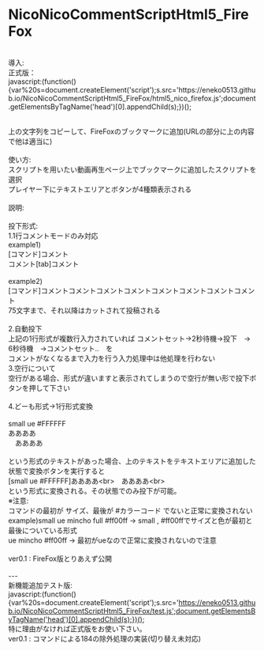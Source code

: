 # NicoNicoCommentScriptHtml5_FireFox<br>
<br>
導入:<br>
正式版：<br>
javascript:(function(){var%20s=document.createElement('script');s.src='https://eneko0513.github.io/NicoNicoCommentScriptHtml5_FireFox/html5_nico_firefox.js';document.getElementsByTagName('head')[0].appendChild(s);})();

<br>上の文字列をコピーして、FireFoxのブックマークに追加(URLの部分に上の内容で他は適当に)<br><br>
使い方:<br>スクリプトを用いたい動画再生ページ上でブックマークに追加したスクリプトを選択<br>
プレイヤー下にテキストエリアとボタンが4種類表示される<br>
<br>
説明:<br>
<br>
 投下形式:<br>
 1.1行コメントモードのみ対応 <br>
 example1) <br>
 [コマンド]コメント<br>コメント[tab]コメント<br>
<br>
 example2) <br>
 [コマンド]コメントコメントコメントコメントコメントコメントコメントコメント <br>
 75文字まで、それ以降はカットされて投稿される<br>
 <br>
 2.自動投下<br>
 上記の1行形式が複数行入力されていれば コメントセット→2秒待機→投下　→　6秒待機　→コメントセット..　を<br>
 コメントがなくなるまで入力を行う入力処理中は他処理を行わない <br>
 3.空行について<br>
 空行がある場合、形式が違いますと表示されてしまうので空行が無い形で投下ボタンを押して下さい<br>
 <br>
 4.どーも形式->1行形式変換<br>
 <br>
 small ue #FFFFFF<br>
 ああああ<br>
 　ああああ<br>
  <br>
 という形式のテキストがあった場合、上のテキストをテキストエリアに追加した状態で変換ボタンを実行すると<br>
 [small ue #FFFFFF]ああああ\<br>　ああああ\<br><br>
 という形式に変換される。その状態でのみ投下が可能。<br>
 ※注意:<br>
 コマンドの最初が サイズ、最後が #カラーコード でないと正常に変換されない<br>
 example)small ue mincho full #ff00ff -> small , #ff00ffでサイズと色が最初と最後についている形式<br>
 ue mincho #ff00ff -> 最初がueなので正常に変換されないので注意<br>
 <br>
 ver0.1 : FireFox版とりあえず公開<br>
<br>
---<br>
新機能追加テスト版:<br>
javascript:(function(){var%20s=document.createElement('script');s.src='https://eneko0513.github.io/NicoNicoCommentScriptHtml5_FireFox/test.js';document.getElementsByTagName('head')[0].appendChild(s);})();
<br>特に理由がなければ正式版をお使い下さい。<br>
ver0.1 : コマンドによる184の除外処理の実装(切り替え未対応)
<br>
<br>
